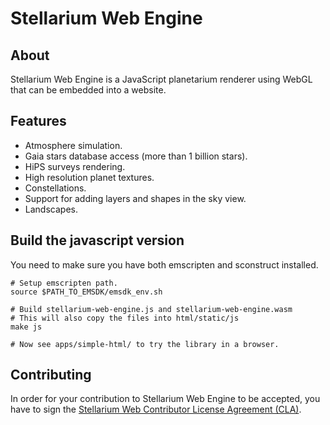 # Stellarium Web Engine

## About

Stellarium Web Engine is a JavaScript planetarium renderer using
WebGL that can be embedded into a website.

## Features

- Atmosphere simulation.
- Gaia stars database access (more than 1 billion stars).
- HiPS surveys rendering.
- High resolution planet textures.
- Constellations.
- Support for adding layers and shapes in the sky view.
- Landscapes.

## Build the javascript version

You need to make sure you have both emscripten and sconstruct installed.

    # Setup emscripten path.
    source $PATH_TO_EMSDK/emsdk_env.sh

    # Build stellarium-web-engine.js and stellarium-web-engine.wasm
    # This will also copy the files into html/static/js
    make js

    # Now see apps/simple-html/ to try the library in a browser.

## Contributing

In order for your contribution to Stellarium Web Engine to be accepted, you have to sign the
[Stellarium Web Contributor License Agreement (CLA)](doc/cla/sign-cla.md).

